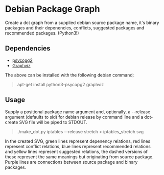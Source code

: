 # Debian Package Graph
Create a dot graph from a supplied debian source package name, it's binary packages and their depenencies,
conflicts, suggested packages and recommended packages. (Python3!)

## Dependencies
* [psycopg2](https://pypi.python.org/pypi/psycopg2)
* [Graphviz](http://www.graphviz.org/)

The above can be installed with the following debian command;
> apt-get install python3-psycopg2 graphviz

## Usage
Supply a positional package name argument and, optionally, a --release argument (defaults to sid) for
debian release by command line and a dot-create SVG file will be piped to STDOUT.
> ./make_dot.py iptables --release stretch > iptables_stretch.svg

In the created SVG, green lines represent depenency relations, red lines represent conflict relations,
blue lines represent recommended relations and yellow lines represent suggested relations, the
dashed versions of these represent the same meanings but originating from source package.
Purple lines are connections between source package and binary packages.
